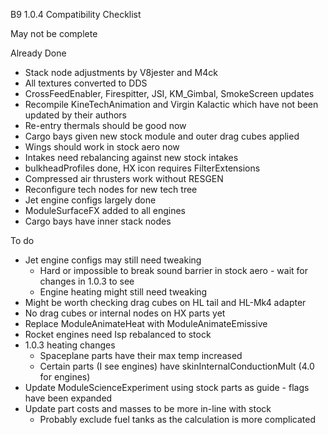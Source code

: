 B9 1.0.4 Compatibility Checklist

May not be complete

Already Done

* Stack node adjustments by V8jester and M4ck
* All textures converted to DDS
* CrossFeedEnabler, Firespitter, JSI, KM_Gimbal, SmokeScreen updates
* Recompile KineTechAnimation and Virgin Kalactic which have not been updated by their authors
* Re-entry thermals should be good now
* Cargo bays given new stock module and outer drag cubes applied
* Wings should work in stock aero now
* Intakes need rebalancing against new stock intakes
* bulkheadProfiles done, HX icon requires FilterExtensions
* Compressed air thrusters work without RESGEN
* Reconfigure tech nodes for new tech tree
* Jet engine configs largely done
* ModuleSurfaceFX added to all engines
* Cargo bays have inner stack nodes

To do

* Jet engine configs may still need tweaking
	* Hard or impossible to break sound barrier in stock aero - wait for changes in 1.0.3 to see
	* Engine heating might still need tweaking
* Might be worth checking drag cubes on HL tail and HL-Mk4 adapter
* No drag cubes or internal nodes on HX parts yet
* Replace ModuleAnimateHeat with ModuleAnimateEmissive
* Rocket engines need Isp rebalanced to stock
* 1.0.3 heating changes
	* Spaceplane parts have their max temp increased
	* Certain parts (I see engines) have skinInternalConductionMult (4.0 for engines)
* Update ModuleScienceExperiment using stock parts as guide - flags have been expanded
* Update part costs and masses to be more in-line with stock
	* Probably exclude fuel tanks as the calculation is more complicated